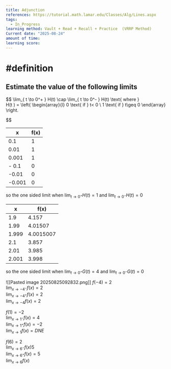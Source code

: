 ```yaml
---
title: Adjunction
references: https://tutorial.math.lamar.edu/Classes/Alg/Lines.aspx
tags:
  - In_Progress
learning method: Vault + Read + Recall + Practice  (VRRP Method)
Current date: "2025-08-24"
amount of time: 
learning score:
---
```


#  #definition 

## Estimate the value of the following limits 
$$
\lim_{ t \to 0^+ }    H(t)  \cap  \lim_{ t \to  0^- }  H(t)  \text{ where }   
H(t )  = \left\{ \begin{array}{l} 0 \text{  if } t< 0    \\
1  \text{ if } t\geq   0 
 \end{array}  \right. 

$$


| x      | f(x) |
| ------ | ---- |
| 0.1    | 1    |
| 0.01   | 1    |
| 0.001  | 1    |
| - 0.1  | 0    |
| -0.01  | 0    |
| -0.001 | 0    |
so the one sided limit when  $\lim_{ t \to 0^+ }    H(t)=1$  and $\lim_{ t \to  0^- }  H(t)=0$

| x     | f(x)      |
| ----- | --------- |
| 1.9   | 4.157     |
| 1.99  | 4.01507   |
| 1.999 | 4.0015007 |
| 2.1   | 3.857     |
| 2.01  | 3.985     |
| 2.001 | 3.998     |
so the one sided limit when  $\lim_{ t \to 0^+ }    G(t)=4$  and $\lim_{ t \to  0^- }  G(t)=0$ 






![[Pasted image 20250825092832.png]]
$f(-4) = 2$  
$\lim_{x \to -4^-} f(x)=2$  
$\lim_{x \to -4^+} f(x)=2$  
$\lim_{x \to -4} f(x)=2$  

$f(1)=-2$  
$\lim_{x \to 1^-} f(x)=4$  
$\lim_{x \to 1^+} f(x)=-2$  
$\lim_{x \to 1} f(x)=DNE$  

$f(6)=2$  
$\lim_{x \to 6^-} f(x)5$  
$\lim_{x \to 6^+} f(x)=5$  
$\lim_{x \to 6} f(x)$  
